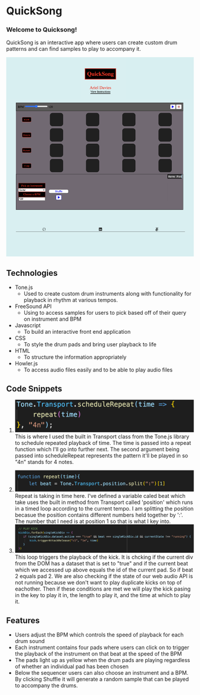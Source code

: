 # QuickSong

### Welcome to Quicksong!

QuickSong is an interactive app where users can create custom drum patterns and can find samples to play to accompany it.

<img src="dist/assets/mainpage.png" alt="">

## Technologies

- Tone.js
  - Used to create custom drum instruments along with functionality for playback in rhythm at various tempos.
- FreeSound API
  - Using to access samples for users to pick based off of their query on instrument and BPM
- Javascript
  - To build an interactive front end application
- CSS
  - To style the drum pads and bring user playback to life
- HTML
  - To structure the information appropriately
- Howler.js
  - To access audio files easily and to be able to play audio files

## Code Snippets

1.  <img src="dist/assets/codesnip1.png">
     This is where I used the built in Transport class from the Tone.js library to schedule repeated playback of time. The time is passed into a repeat function which I'll go into further next. The second argument being passed into scheduleRepeat represents the pattern it'll be played in so "4n" stands for 4 notes.

2)  <img src="dist/assets/codesnip2.png" >
    Repeat is taking in time here. I've defined a variable caled beat which take uses the built in method from Transport called 'position' which runs in a timed loop according to the current tempo. I am splitting the position becasue the position contains different numbers held together by ':'. The number that I need is at position 1 so that is what I key into.

3)  <img src="dist/assets/codesnip3.png" >
     This loop triggers the playback of the kick. It is chcking if the current div from the DOM has a dataset that is set to "true" and if the current beat which we accessed up above equals the id of the current pad. So if beat 2 equals pad 2. We are also checking if the state of our web audio API is not running because we don't want to play duplicate kicks on top of eachother. Then if these conditions are met we will play the kick pasing in the key to play it in, the length to play it, and the time at which to play it.

## Features

- Users adjust the BPM which controls the speed of playback for each drum sound
- Each instrument contains four pads where users can click on to trigger the playback of the instrument on that beat at the speed of the BPM
- The pads light up as yellow when the drum pads are playing regardless of whether an individual pad has been chosen
- Below the sequencer users can also choose an instrument and a BPM. By clicking Shuffle it will generate a random sample that can be played to accompany the drums.

<!-- ## MVP List

### Drums functionality 7/26-7/28

- Users can choose what pattern to play their drums by clicking on a drum box to play it or not play it
- Users can adjust the volume of each drum

### Sample Functionality 7/28-7/29

- Users can choose an audio sample based off of instrument and BPM
- The audio sample will come from a sample site API
- Users can adjust the volume

### Bonus 7/29-7/30

- Users can share their quickSong with friends by sharing the link

## Wireframe

<img src="wireframe.png" alt=""> -->
